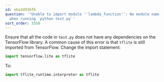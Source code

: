 ```yaml
---
id: eba3d936f6
question: '"Unable to import module ''lambda_function'': No module named ''tensorflow''"
  when running `python test.py`'
sort_order: 3350
---
```


Ensure that all the code in `test.py` does not have any dependencies on the TensorFlow library. A common cause of this error is that `tflite` is still imported from TensorFlow. Change the import statement:

```python
import tensorflow.lite as tflite
```

To:

```python
import tflite_runtime.interpreter as tflite
```